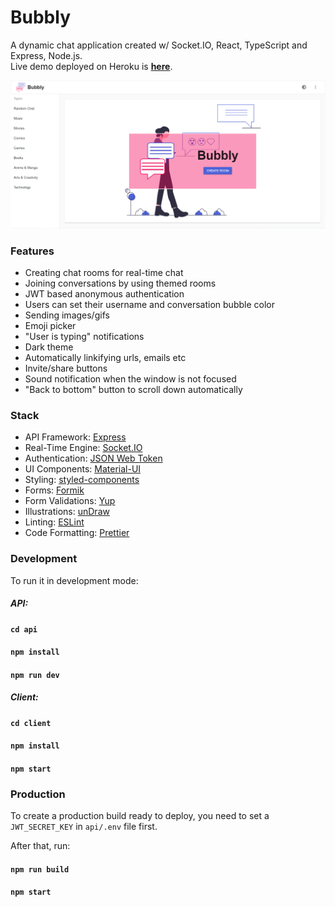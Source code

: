 # Bubbly
A dynamic chat application created w/ Socket.IO, React, TypeScript and Express, Node.js.  
Live demo deployed on Heroku is **[here](https://bubbly-chat.herokuapp.com/)**.

<p align="center">
  <img src="/assets/home-page.png" alt="Bubbly Logo"/>
</p>

### Features
* Creating chat rooms for real-time chat
* Joining conversations by using themed rooms
* JWT based anonymous authentication
* Users can set their username and conversation bubble color
* Sending images/gifs
* Emoji picker
* "User is typing" notifications
* Dark theme
* Automatically linkifying urls, emails etc
* Invite/share buttons
* Sound notification when the window is not focused
* "Back to bottom" button to scroll down automatically

### Stack
* API Framework: [Express](https://expressjs.com/)
* Real-Time Engine: [Socket.IO](https://socket.io/)
* Authentication: [JSON Web Token](https://jwt.io/)
* UI Components: [Material-UI](https://material-ui.com/)
* Styling: [styled-components](https://styled-components.com/)
* Forms: [Formik](https://jaredpalmer.com/formik)
* Form Validations: [Yup](https://github.com/jquense/yup)
* Illustrations: [unDraw](https://undraw.co/)
* Linting: [ESLint](https://eslint.org/)
* Code Formatting: [Prettier](https://prettier.io/)

### Development

To run it in development mode:
##### API:
#### `cd api`
#### `npm install`
#### `npm run dev`
##### Client:
#### `cd client`
#### `npm install`
#### `npm start` 

### Production

To create a production build ready to deploy, you need to set a `JWT_SECRET_KEY` in `api/.env` file first.  

After that, run:
#### `npm run build`
#### `npm start`
